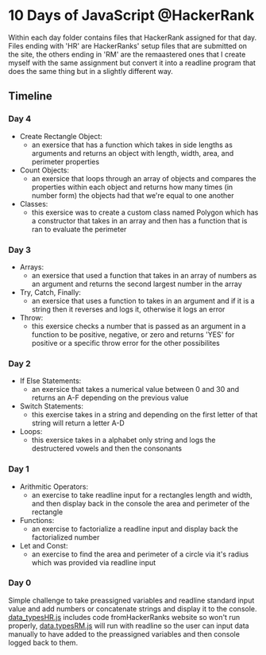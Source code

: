 # 10 Days of JavaScript @HackerRank
Within each day folder contains files that HackerRank assigned for that day. Files ending with 'HR' are HackerRanks' setup files that are submitted on the site, the others ending in 'RM' are the remaastered ones that I create myself with the same assignment but convert it into a readline program that does the same thing but in a slightly different way.
## Timeline
### Day 4
- Create Rectangle Object:
    - an exersice that has a function which takes in side lengths as arguments and returns an object with length, width, area, and perimeter properties
- Count Objects:
    - an exersice that loops through an array of objects and compares the properties within each object and returns how many times (in number form) the objects had that we're equal to one another
- Classes:
    - this exersice was to create a custom class named Polygon which has a constructor that takes in an array and then has a function that is ran to evaluate the perimeter

### Day 3
- Arrays:
    - an exersice that used a function that takes in an array of numbers as an argument and returns the second largest number in the array
- Try, Catch, Finally:
    - an exersice that uses a function to takes in an argument and if it is a string then it reverses and logs it, otherwise it logs an error
- Throw:
    - this exersice checks a number that is passed as an argument in a function to be positive, negative, or zero and returns 'YES' for positive or a specific throw error for the other possibilites

### Day 2
- If Else Statements:
    - an exersice that takes a numerical value between 0 and 30 and returns an A-F depending on the previous value
- Switch Statements:
    - this exercise takes in a string and depending on the first letter of that string will return a letter A-D
- Loops:
    - this exersice takes in a alphabet only string and logs the destructered vowels and then the consonants

### Day 1
- Arithmitic Operators:
    - an exercise to take readline input for a rectangles length and width, and then display back in the console the area and perimeter of the rectangle
- Functions:
    - an exercise to factorialize a readline input and display back the factorialized number
- Let and Const:
    - an exercise to find the area and perimeter of a circle via it's radius which was provided via readline input

### Day 0
Simple challenge to take preassigned variables and readline standard input value and add numbers or concatenate strings and display it to the console. [data_typesHR.js](https://github.com/ChristianPari/10-Days-of-JS/blob/master/day0/data_typesHR.js) includes code fromHackerRanks website so won't run properly, [data.typesRM.js](https://github.com/ChristianPari/10-Days-of-JS/blob/master/day0/data_typesRM.js) will run with readline so the user can input data manually to have added to the preassigned variables and then console logged back to them.
